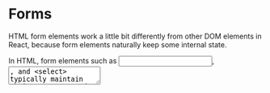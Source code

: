 # Forms 

HTML form elements work a little bit differently from other DOM elements in React, because form elements naturally keep some internal state.

In HTML, form elements such as <input>, <textarea>, and <select> typically maintain their own state and update it based on user input. In React, mutable state is typically kept in the state property of components, and only updated with setState().